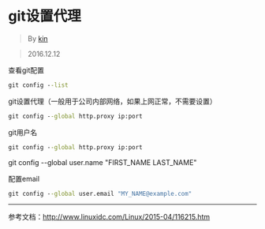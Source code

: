 # git设置代理

>By [kin](https://cuikangjie.github.io/resume/)

>2016.12.12

查看git配置



```cmd
git config --list
```


git设置代理（一般用于公司内部网络，如果上网正常，不需要设置）

```cmd
git config --global http.proxy ip:port
```


git用户名

```cmd
git config --global http.proxy ip:port
```
git config --global user.name "FIRST_NAME LAST_NAME"

配置email

```cmd
git config --global user.email "MY_NAME@example.com"
```



---
参考文档：http://www.linuxidc.com/Linux/2015-04/116215.htm
